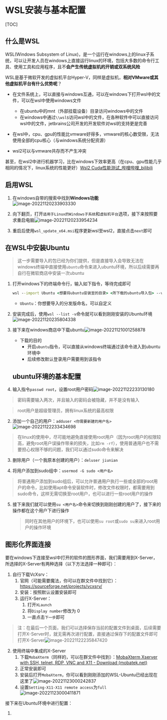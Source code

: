 # WSL安装与基本配置

[TOC]

## 什么是WSL

WSL(Windows Subsystem of Linux)，是一个运行在windows上的linux子系统，可以让开发人员在windows上直接运行linux的环境，包括大多数的命令行工具、使用工具和应用程序，且不**会产生传统虚拟机的开销或双系统风险**

WSL是基于微软开发的虚拟机平台Hyper-V，同样是虚拟机，**相对VMware或其他虚拟机平台有什么优势呢**？

- 在文件系统上，可以直接与windows互通，可以在windows下打开wsl中的文件，可以在wsl中使用windows文件
  - 在ubuntu中的mnt（外部挂载设备）目录访问windows中的文件
  - 在windows中通过`\\wsl$`访问wsl中的文件，在各种软件中可以直接访问wsl中的文件，jetbrains公司开发的开发软件对wsl的支持更是完善
- 在wsl中，cpu、gpu的性能比vmware好得多，vmware的核心数受限，无法使用全部的cpu核心（与windows系统分配资源）

- wsl2可以与vmware共存而不产生冲突

甚至，在wsl2中进行机器学习，比在windows下效率更高（在cpu、gpu性能几乎相同的情况下，linux系统的性能更好）[Wsl2 Cuda性能测试_哔哩哔哩_bilibili](https://www.bilibili.com/video/BV16r4y1H77n/?spm_id_from=333.788.recommend_more_video.-1&vd_source=104ff9cc1b7010d178a8d3c0d37be81e)

## 启用WSL

1. 在windows自带的搜索中找到**Windows功能**![image-20221120233903330](https://raw.githubusercontent.com/alwaysmissin/picgo/main/image-20221120233903330.png)

2. 向下翻页，打开`适用于Linux的Windows子系统`和`虚拟机平台`选项，接下来按照要求重启电脑![image-20221120233954234](https://raw.githubusercontent.com/alwaysmissin/picgo/main/image-20221120233954234.png)
3. 重启后使用`wsl_update_x64.msi`程序更新wsl至wsl2，直接点击`next`即可

## 在WSL中安装Ubuntu

> 这一步需要导入的包已经为你们提供，但是直接导入会导致无法在windows终端中直接使用`ubuntu`命令来进入ubuntu环境，所以后续需要再自行在微软商店中安装一次ubuntu

1. 打开windows下的终端命令行，输入如下指令，等待完成即可

    ```cmd
    wsl --import Ubuntu <想要将ubuntu安装至的目录> <所下载的ubuntu导入包> --version 2
    ```

	- `Ubuntu`：你想要导入的分发版命名，可以自定义
	
2. 安装完成后，使用`wsl --list -v`命令就可以看到刚刚安装的Ubuntu环境![image-20221120235804338](https://raw.githubusercontent.com/alwaysmissin/picgo/main/image-20221120235804338.png)

3. 接下来在windows商店中下载ubuntu![image-20221121001258878](https://raw.githubusercontent.com/alwaysmissin/picgo/main/image-20221121001258878.png)

    - 下载的目的
      - 开启`ubuntu`指令，可以直接从windows终端通过该命令进入到ubuntu环境中
      - 后续修改默认登录用户需要用到该指令

    ## ubuntu环境的基本配置

1. 输入指令`passwd root`，设置root用户密码![image-20221122233130180](https://raw.githubusercontent.com/alwaysmissin/picgo/main/image-20221122233130180.png)

> 密码需要输入两次，并且输入的密码会被隐藏，并不是没有输入

> root用户是超级管理员，拥有linux系统的最高权限

2. 添加一个自己的用户：`adduser <你需要新建的用户名>`![image-20221122233434698](https://raw.githubusercontent.com/alwaysmissin/picgo/main/image-20221122233434698.png)

> 在linux的使用中，尽可能地避免直接使用root用户（因为root用户的权限较高，避免root用户误操作带来的损失，比如`rm -rf`），使用普通用户也不需要担心权限不够的问题，我们可以通过sudo命令来解决

3. 删除用户（一个我原本创建的用户）：`deluser jiunian`

4. 将用户添加到sudo组中：`usermod -G sudo <用户名>`

> 将普通用户添加到sudo组后，可以允许普通用户执行一些或全部的root用户的命令，比如使用apt命令安装软件时，修改文件权限时，都需要用到sudo命令，这样无需切换至root用户，也可以进行一些root用户的操作

5. 接下来我们就可以使用`su <用户名>`命令来切换到刚刚创建的用户了，接下来的操作都在这个用户下进行操作

   >  同时在其他用户的环境下，也可以使用`su root`或`sudo su`来进入root用户的操作环境

## 图形化界面连接

要在windows下连接至wsl中打开的软件的图形界面，我们需要用到X-Server，所选择的X-Server有两种选择（以下方法选择一种即可）：

1. 自行下载VcXsrv：
   1. 官网（可能需要魔法，你可以在群文件中找到它）：https://sourceforge.net/projects/vcxsrv/
   2. 安装：按照默认设置安装即可
   3. 运行X-Server：
      1. 打开`XLaunch`
      2. 将`Display number`修改为 0
      3. 一直点击`下一步`即可

> 注：在最后一个页面，我们可以选择保存当前的配置文件到桌面，后续需要打开X-Server时，就无需再次进行配置，直接通过保存下的配置文件即可打开X-Server![image-20221122235847420](https://raw.githubusercontent.com/alwaysmissin/picgo/main/image-20221122235847420.png)

2. 使用终端中集成的X-Server
   1. 下载`MobaXterm`（同样的，可以在群文件中找到）：[MobaXterm Xserver with SSH, telnet, RDP, VNC and X11 - Download (mobatek.net)](https://mobaxterm.mobatek.net/download.html)
   2. 正常安装即可
   3. 安装后打开`MobaXterm`，你可以看到刚刚添加的WSL-Ubuntu已经出现在这里了![image-20221123000242837](https://raw.githubusercontent.com/alwaysmissin/picgo/main/image-20221123000242837.png)
   4. 设置`Setting-X11-X11 remote access`为`full`![image-20221123000411871](https://raw.githubusercontent.com/alwaysmissin/picgo/main/image-20221123000411871.png)

接下来在Ubuntu环境中进行配置：

1. 
